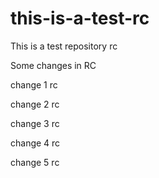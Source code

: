 # this-is-a-test-rc
This is a test repository rc

Some changes in RC

change 1 rc

change 2 rc

change 3 rc

change 4 rc

change 5 rc
